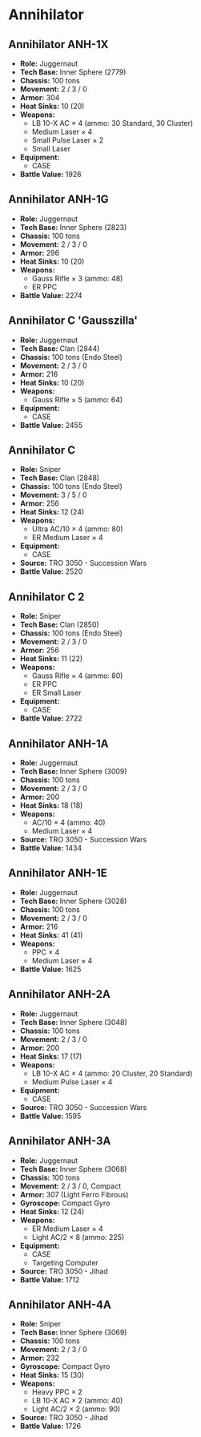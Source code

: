 # Annihilator
## Annihilator ANH-1X
- **Role:** Juggernaut
- **Tech Base:** Inner Sphere (2779)
- **Chassis:** 100 tons
- **Movement:** 2 / 3 / 0
- **Armor:** 304
- **Heat Sinks:** 10 (20)
- **Weapons:**
  - LB 10-X AC × 4 (ammo: 30 Standard, 30 Cluster)
  - Medium Laser × 4
  - Small Pulse Laser × 2
  - Small Laser
- **Equipment:**
  - CASE
- **Battle Value:** 1926

## Annihilator ANH-1G
- **Role:** Juggernaut
- **Tech Base:** Inner Sphere (2823)
- **Chassis:** 100 tons
- **Movement:** 2 / 3 / 0
- **Armor:** 296
- **Heat Sinks:** 10 (20)
- **Weapons:**
  - Gauss Rifle × 3 (ammo: 48)
  - ER PPC
- **Battle Value:** 2274

## Annihilator C 'Gausszilla'
- **Role:** Juggernaut
- **Tech Base:** Clan (2844)
- **Chassis:** 100 tons (Endo Steel)
- **Movement:** 2 / 3 / 0
- **Armor:** 216
- **Heat Sinks:** 10 (20)
- **Weapons:**
  - Gauss Rifle × 5 (ammo: 64)
- **Equipment:**
  - CASE
- **Battle Value:** 2455

## Annihilator C
- **Role:** Sniper
- **Tech Base:** Clan (2848)
- **Chassis:** 100 tons (Endo Steel)
- **Movement:** 3 / 5 / 0
- **Armor:** 256
- **Heat Sinks:** 12 (24)
- **Weapons:**
  - Ultra AC/10 × 4 (ammo: 80)
  - ER Medium Laser × 4
- **Equipment:**
  - CASE
- **Source:** TRO 3050 - Succession Wars
- **Battle Value:** 2520

## Annihilator C 2
- **Role:** Sniper
- **Tech Base:** Clan (2850)
- **Chassis:** 100 tons (Endo Steel)
- **Movement:** 2 / 3 / 0
- **Armor:** 256
- **Heat Sinks:** 11 (22)
- **Weapons:**
  - Gauss Rifle × 4 (ammo: 80)
  - ER PPC
  - ER Small Laser
- **Equipment:**
  - CASE
- **Battle Value:** 2722

## Annihilator ANH-1A
- **Role:** Juggernaut
- **Tech Base:** Inner Sphere (3009)
- **Chassis:** 100 tons
- **Movement:** 2 / 3 / 0
- **Armor:** 200
- **Heat Sinks:** 18 (18)
- **Weapons:**
  - AC/10 × 4 (ammo: 40)
  - Medium Laser × 4
- **Source:** TRO 3050 - Succession Wars
- **Battle Value:** 1434

## Annihilator ANH-1E
- **Role:** Juggernaut
- **Tech Base:** Inner Sphere (3028)
- **Chassis:** 100 tons
- **Movement:** 2 / 3 / 0
- **Armor:** 216
- **Heat Sinks:** 41 (41)
- **Weapons:**
  - PPC × 4
  - Medium Laser × 4
- **Battle Value:** 1625

## Annihilator ANH-2A
- **Role:** Juggernaut
- **Tech Base:** Inner Sphere (3048)
- **Chassis:** 100 tons
- **Movement:** 2 / 3 / 0
- **Armor:** 200
- **Heat Sinks:** 17 (17)
- **Weapons:**
  - LB 10-X AC × 4 (ammo: 20 Cluster, 20 Standard)
  - Medium Pulse Laser × 4
- **Equipment:**
  - CASE
- **Source:** TRO 3050 - Succession Wars
- **Battle Value:** 1595

## Annihilator ANH-3A
- **Role:** Juggernaut
- **Tech Base:** Inner Sphere (3068)
- **Chassis:** 100 tons
- **Movement:** 2 / 3 / 0, Compact
- **Armor:** 307 (Light Ferro Fibrous)
- **Gyroscope:** Compact Gyro
- **Heat Sinks:** 12 (24)
- **Weapons:**
  - ER Medium Laser × 4
  - Light AC/2 × 8 (ammo: 225)
- **Equipment:**
  - CASE
  - Targeting Computer
- **Source:** TRO 3050 - Jihad
- **Battle Value:** 1712

## Annihilator ANH-4A
- **Role:** Sniper
- **Tech Base:** Inner Sphere (3069)
- **Chassis:** 100 tons
- **Movement:** 2 / 3 / 0
- **Armor:** 232
- **Gyroscope:** Compact Gyro
- **Heat Sinks:** 15 (30)
- **Weapons:**
  - Heavy PPC × 2
  - LB 10-X AC × 2 (ammo: 40)
  - Light AC/2 × 2 (ammo: 90)
- **Source:** TRO 3050 - Jihad
- **Battle Value:** 1726


